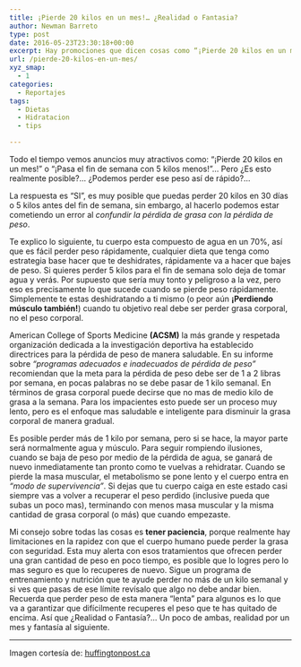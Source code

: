 ```yaml
---
title: ¡Pierde 20 kilos en un mes!… ¿Realidad o Fantasia?
author: Newman Barreto
type: post
date: 2016-05-23T23:30:18+00:00
excerpt: Hay promociones que dicen cosas como “¡Pierde 20 kilos en un mes!” o “¡Pasa el fin de semana con 5 kilos menos!”… Descubre que tan cierto es eso
url: /pierde-20-kilos-en-un-mes/
xyz_smap:
  - 1
categories:
  - Reportajes
tags:
  - Dietas
  - Hidratacion
  - tips

---
```

<span class="main-paragraph">Todo el tiempo vemos anuncios muy atractivos como: “¡Pierde 20 kilos en un mes!” o “¡Pasa el fin de semana con 5 kilos menos!”… Pero ¿Es esto realmente posible?… ¿Podemos perder ese peso así de rápido?…</span>

La respuesta es “SI”, es muy posible que puedas perder 20 kilos en 30 días o 5 kilos antes del fin de semana, sin embargo, al hacerlo podemos estar cometiendo un error al _confundir la pérdida de grasa con la pérdida de peso_.

Te explico lo siguiente, tu cuerpo esta compuesto de agua en un 70%, así que es fácil perder peso rápidamente, cualquier dieta que tenga como estrategia base hacer que te deshidrates, rápidamente va a hacer que bajes de peso. Si quieres perder 5 kilos para el fin de semana solo deja de tomar agua y verás. Por supuesto que sería muy tonto y peligroso a la vez, pero eso es precisamente lo que sucede cuando se pierde peso rápidamente. Simplemente te estas deshidratando a ti mismo (o peor aún **¡Perdiendo músculo también!**) cuando tu objetivo real debe ser perder grasa corporal, no el peso corporal.

American College of Sports Medicine **(ACSM)** la más grande y respetada organización dedicada a la investigación deportiva ha establecido directrices para la pérdida de peso de manera saludable. En su informe sobre _&#8220;programas adecuados e inadecuados de pérdida de peso&#8221;_ recomiendan que la meta para la pérdida de peso debe ser de 1 a 2 libras por semana, en pocas palabras no se debe pasar de 1 kilo semanal. En términos de grasa corporal puede decirse que no mas de medio kilo de grasa a la semana. Para los impacientes esto puede ser un proceso muy lento, pero es el enfoque mas saludable e inteligente para disminuir la grasa corporal de manera gradual.

Es posible perder más de 1 kilo por semana, pero si se hace, la mayor parte será normalmente agua y músculo. Para seguir rompiendo ilusiones, cuando se baja de peso por medio de la pérdida de agua, se ganará de nuevo inmediatamente tan pronto como te vuelvas a rehidratar. Cuando se pierde la masa muscular, el metabolismo se pone lento y el cuerpo entra en _&#8220;modo de supervivencia&#8221;_. Si dejas que tu cuerpo caiga en este estado casi siempre vas a volver a recuperar el peso perdido (inclusive pueda que subas un poco mas), terminando con menos masa muscular y la misma cantidad de grasa corporal (o más) que cuando empezaste.

Mi consejo sobre todas las cosas es **tener paciencia**, porque realmente hay limitaciones en la rapidez con que el cuerpo humano puede perder la grasa con seguridad. Esta muy alerta con esos tratamientos que ofrecen perder una gran cantidad de peso en poco tiempo, es posible que lo logres pero lo mas seguro es que lo recuperes de nuevo. Sigue un programa de entrenamiento y nutrición que te ayude perder no más de un kilo semanal y si ves que pasas de ese límite revísalo que algo no debe andar bien. Recuerda que perder peso de esta manera “lenta” para algunos es lo que va a garantizar que difícilmente recuperes el peso que te has quitado de encima. Así que ¿Realidad o Fantasía?… Un poco de ambas, realidad por un mes y fantasía al siguiente.

* * *

Imagen cortesía de: <a href="http://www.huffingtonpost.ca/2013/12/09/year-in-review-2013-bigge_n_4412303.html" target="_blank">huffingtonpost.ca</a>